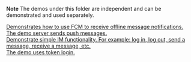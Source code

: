 **Note**
The demos under this folder are independent and can be demonstrated and used separately.

[Demonstrates how to use FCM to receive offline message notifications.](examples/firebase_push_demo)  
[The demo server sends push messages.](examples/firebase_push_server_demo)  
[Demonstrate simple IM functionality. For example: log in, log out, send a message, receive a message, etc.](examples/simple_demo)  
[The demo uses token login.](examples/token_login_demo)

